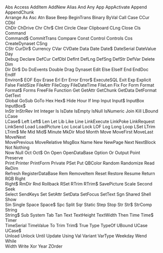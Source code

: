 Abs  Access  AddItem  AddNew  Alias  And  Any  App  AppActivate  Append  AppendChunk  
Arrange  As  Asc  Atn  Base  Beep  BeginTrans  Binary  ByVal  Call  Case  CCur  CDbl  
ChDir  ChDrive  Chr  Chr$  CInt  Circle  Clear  Clipboard  CLng  Close  Cls  Command  
Command$  CommitTrans  Compare  Const  Control  Controls  Cos  CreateDynaset  CSng  
CStr  CurDir$  Currency  CVar  CVDate  Data  Date  Date$  DateSerial  DateValue  Day  
Debug  Declare  DefCur  CefDbl  DefInt  DefLng  DefSng  DefStr  DefVar  Delete  Dim  
Dir  Dir$  Do  DoEvents  Double  Drag  Dynaset  Edit  Else  ElseIf  End  EndDoc  EndIf  
Environ$  EOF  Eqv  Erase  Erl  Err  Error  Error$  ExecuteSQL  Exit  Exp  Explicit  
False  FieldSize  FileAttr  FileCopy  FileDateTime  FileLen  Fix  For  Form  Format  
Format$  Forms  FreeFile  Function  Get  GetAttr  GetChunk  GetData  DetFormat  GetText  
Global  GoSub  GoTo  Hex  Hex$  Hide  Hour  If  Imp  Input  Input$  InputBox  InputBox$  
InStr  InStrRev Int  Integer  Is  IsDate  IsEmpty  IsNull  IsNumeric Join Kill  LBound  LCase  
LCase$  Left  Left$  Len  Let  Lib  Like  Line  LinkExecute  LinkPoke  LinkRequest  
LinkSend  Load  LoadPicture  Loc  Local  Lock  LOF  Log  Long  Loop  LSet  LTrim  
LTrim$  Me  Mid  Mid$  Minute  MkDir  Mod  Month  Move  MoveFirst  MoveLast  MoveNext  
MovePrevious  MoveRelative  MsgBox  Name  New  NewPage  Next  NextBlock  Not  Nothing  
Now  Null  Oct  Oct$  On  Open  OpenDataBase  Option  Or  Output  Point  Preserve  
Print  Printer  PrintForm  Private  PSet  Put  QBColor  Random  Randomize  Read  ReDim  
Refresh  RegisterDataBase  Rem  RemoveItem  Reset  Restore  Resume  Return  RGB  Right  
Right$  RmDir  Rnd  Rollback  RSet  RTrim  RTrim$  SavePicture  Scale  Second  Seek  
Select  SendKeys  Set  SetAttr  SetData  SetFocus  SetText  Sgn  Shared  Shell  Show  
Sin  Single  Space  Space$  Spc Split Sqr  Static  Step  Stop  Str  Str$  StrComp  String  
String$  Sub  System  Tab  Tan  Text  TextHeight  TextWidth  Then  Time  Time$  Timer  
TimeSerial  TimeValue  To  Trim  Trim$  True  Type  TypeOf  UBound  UCase  UCase$  
Unload  Unlock  Until  Update  Using  Val  Variant  VarType  Weekday  Wend  While  
Width  Write  Xor  Year  ZOrder  
